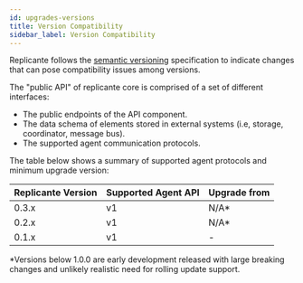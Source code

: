 ```yaml
---
id: upgrades-versions
title: Version Compatibility
sidebar_label: Version Compatibility
---
```


Replicante follows the [semantic versioning](https://semver.org/) specification to
indicate changes that can pose compatibility issues among versions.

The "public API" of replicante core is comprised of a set of different interfaces:

  * The public endpoints of the API component.
  * The data schema of elements stored in external systems (i.e, storage, coordinator, message bus).
  * The supported agent communication protocols.


The table below shows a summary of supported agent protocols and minimum upgrade version:

| Replicante Version | Supported Agent API | Upgrade from |
| ------------------ | ------------------- | ------------ |
| 0.3.x              | v1                  | N/A*         |
| 0.2.x              | v1                  | N/A*         |
| 0.1.x              | v1                  | -            |

*Versions below 1.0.0 are early development released with large breaking changes and
unlikely realistic need for rolling update support.
